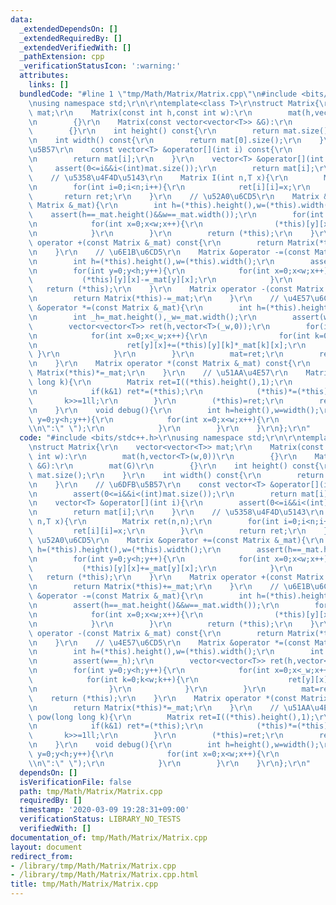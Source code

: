 ```yaml
---
data:
  _extendedDependsOn: []
  _extendedRequiredBy: []
  _extendedVerifiedWith: []
  _pathExtension: cpp
  _verificationStatusIcon: ':warning:'
  attributes:
    links: []
  bundledCode: "#line 1 \"tmp/Math/Matrix/Matrix.cpp\"\n#include <bits/stdc++.h>\r\
    \nusing namespace std;\r\n\r\ntemplate<class T>\r\nstruct Matrix{\r\n    vector<vector<T>>\
    \ mat;\r\n    Matrix(const int h,const int w):\r\n        mat(h,vector<T>(w,0))\r\
    \n        {}\r\n    Matrix(const vector<vector<T>> &G):\r\n        mat(G)\r\n\
    \        {}\r\n    int height() const{\r\n        return mat.size();\r\n    }\r\
    \n    int width() const{\r\n        return mat[0].size();\r\n    }\r\n    // \u6DFB\
    \u5B57\r\n    const vector<T> &operator[](int i) const{\r\n        assert(0<=i&&i<(int)mat.size());\r\
    \n        return mat[i];\r\n    }\r\n    vector<T> &operator[](int i){\r\n   \
    \     assert(0<=i&&i<(int)mat.size());\r\n        return mat[i];\r\n    }\r\n\
    \    // \u5358\u4F4D\u5143\r\n    Matrix I(int n,T x){\r\n        Matrix ret(n,n);\r\
    \n        for(int i=0;i<n;i++){\r\n            ret[i][i]=x;\r\n        }\r\n \
    \       return ret;\r\n    }\r\n    // \u52A0\u6CD5\r\n    Matrix &operator +=(const\
    \ Matrix &_mat){\r\n        int h=(*this).height(),w=(*this).width();\r\n    \
    \    assert(h==_mat.height()&&w==_mat.width());\r\n        for(int y=0;y<h;y++){\r\
    \n            for(int x=0;x<w;x++){\r\n                (*this)[y][x]+=_mat[y][x];\r\
    \n            }\r\n        }\r\n        return (*this);\r\n    }\r\n    Matrix\
    \ operator +(const Matrix &_mat) const{\r\n        return Matrix(*this)+=_mat;\r\
    \n    }\r\n    // \u6E1B\u6CD5\r\n    Matrix &operator -=(const Matrix &_mat){\r\
    \n        int h=(*this).height(),w=(*this).width();\r\n        assert(h==_mat.height()&&w==_mat.width());\r\
    \n        for(int y=0;y<h;y++){\r\n            for(int x=0;x<w;x++){\r\n     \
    \           (*this)[y][x]-=_mat[y][x];\r\n            }\r\n        }\r\n     \
    \   return (*this);\r\n    }\r\n    Matrix operator -(const Matrix &_mat) const{\r\
    \n        return Matrix(*this)-=_mat;\r\n    }\r\n    // \u4E57\u6CD5\r\n    Matrix\
    \ &operator *=(const Matrix &_mat){\r\n        int h=(*this).height(),w=(*this).width();\r\
    \n        int _h=_mat.height(),_w=_mat.width();\r\n        assert(w==_h);\r\n\
    \        vector<vector<T>> ret(h,vector<T>(_w,0));\r\n        for(int y=0;y<h;y++){\r\
    \n            for(int x=0;x<_w;x++){\r\n                for(int k=0;k<w;k++){\r\
    \n                    ret[y][x]+=(*this)[y][k]*_mat[k][x];\r\n               \
    \ }\r\n            }\r\n        }\r\n        mat=ret;\r\n        return (*this);\r\
    \n    }\r\n    Matrix operator *(const Matrix &_mat) const{\r\n        return\
    \ Matrix(*this)*=_mat;\r\n    }\r\n    // \u51AA\u4E57\r\n    Matrix pow(long\
    \ long k){\r\n        Matrix ret=I((*this).height(),1);\r\n        while(k>0){\r\
    \n            if(k&1) ret*=(*this);\r\n            (*this)*=(*this);\r\n     \
    \       k>>=1ll;\r\n        }\r\n        (*this)=ret;\r\n        return (*this);\r\
    \n    }\r\n    void debug(){\r\n        int h=height(),w=width();\r\n        for(int\
    \ y=0;y<h;y++){\r\n            for(int x=0;x<w;x++){\r\n                cout<<mat[y][x]<<(x==w-1?\"\
    \\n\":\" \");\r\n            }\r\n        }\r\n    }\r\n};\r\n"
  code: "#include <bits/stdc++.h>\r\nusing namespace std;\r\n\r\ntemplate<class T>\r\
    \nstruct Matrix{\r\n    vector<vector<T>> mat;\r\n    Matrix(const int h,const\
    \ int w):\r\n        mat(h,vector<T>(w,0))\r\n        {}\r\n    Matrix(const vector<vector<T>>\
    \ &G):\r\n        mat(G)\r\n        {}\r\n    int height() const{\r\n        return\
    \ mat.size();\r\n    }\r\n    int width() const{\r\n        return mat[0].size();\r\
    \n    }\r\n    // \u6DFB\u5B57\r\n    const vector<T> &operator[](int i) const{\r\
    \n        assert(0<=i&&i<(int)mat.size());\r\n        return mat[i];\r\n    }\r\
    \n    vector<T> &operator[](int i){\r\n        assert(0<=i&&i<(int)mat.size());\r\
    \n        return mat[i];\r\n    }\r\n    // \u5358\u4F4D\u5143\r\n    Matrix I(int\
    \ n,T x){\r\n        Matrix ret(n,n);\r\n        for(int i=0;i<n;i++){\r\n   \
    \         ret[i][i]=x;\r\n        }\r\n        return ret;\r\n    }\r\n    //\
    \ \u52A0\u6CD5\r\n    Matrix &operator +=(const Matrix &_mat){\r\n        int\
    \ h=(*this).height(),w=(*this).width();\r\n        assert(h==_mat.height()&&w==_mat.width());\r\
    \n        for(int y=0;y<h;y++){\r\n            for(int x=0;x<w;x++){\r\n     \
    \           (*this)[y][x]+=_mat[y][x];\r\n            }\r\n        }\r\n     \
    \   return (*this);\r\n    }\r\n    Matrix operator +(const Matrix &_mat) const{\r\
    \n        return Matrix(*this)+=_mat;\r\n    }\r\n    // \u6E1B\u6CD5\r\n    Matrix\
    \ &operator -=(const Matrix &_mat){\r\n        int h=(*this).height(),w=(*this).width();\r\
    \n        assert(h==_mat.height()&&w==_mat.width());\r\n        for(int y=0;y<h;y++){\r\
    \n            for(int x=0;x<w;x++){\r\n                (*this)[y][x]-=_mat[y][x];\r\
    \n            }\r\n        }\r\n        return (*this);\r\n    }\r\n    Matrix\
    \ operator -(const Matrix &_mat) const{\r\n        return Matrix(*this)-=_mat;\r\
    \n    }\r\n    // \u4E57\u6CD5\r\n    Matrix &operator *=(const Matrix &_mat){\r\
    \n        int h=(*this).height(),w=(*this).width();\r\n        int _h=_mat.height(),_w=_mat.width();\r\
    \n        assert(w==_h);\r\n        vector<vector<T>> ret(h,vector<T>(_w,0));\r\
    \n        for(int y=0;y<h;y++){\r\n            for(int x=0;x<_w;x++){\r\n    \
    \            for(int k=0;k<w;k++){\r\n                    ret[y][x]+=(*this)[y][k]*_mat[k][x];\r\
    \n                }\r\n            }\r\n        }\r\n        mat=ret;\r\n    \
    \    return (*this);\r\n    }\r\n    Matrix operator *(const Matrix &_mat) const{\r\
    \n        return Matrix(*this)*=_mat;\r\n    }\r\n    // \u51AA\u4E57\r\n    Matrix\
    \ pow(long long k){\r\n        Matrix ret=I((*this).height(),1);\r\n        while(k>0){\r\
    \n            if(k&1) ret*=(*this);\r\n            (*this)*=(*this);\r\n     \
    \       k>>=1ll;\r\n        }\r\n        (*this)=ret;\r\n        return (*this);\r\
    \n    }\r\n    void debug(){\r\n        int h=height(),w=width();\r\n        for(int\
    \ y=0;y<h;y++){\r\n            for(int x=0;x<w;x++){\r\n                cout<<mat[y][x]<<(x==w-1?\"\
    \\n\":\" \");\r\n            }\r\n        }\r\n    }\r\n};\r\n"
  dependsOn: []
  isVerificationFile: false
  path: tmp/Math/Matrix/Matrix.cpp
  requiredBy: []
  timestamp: '2020-03-09 19:28:31+09:00'
  verificationStatus: LIBRARY_NO_TESTS
  verifiedWith: []
documentation_of: tmp/Math/Matrix/Matrix.cpp
layout: document
redirect_from:
- /library/tmp/Math/Matrix/Matrix.cpp
- /library/tmp/Math/Matrix/Matrix.cpp.html
title: tmp/Math/Matrix/Matrix.cpp
---
```

